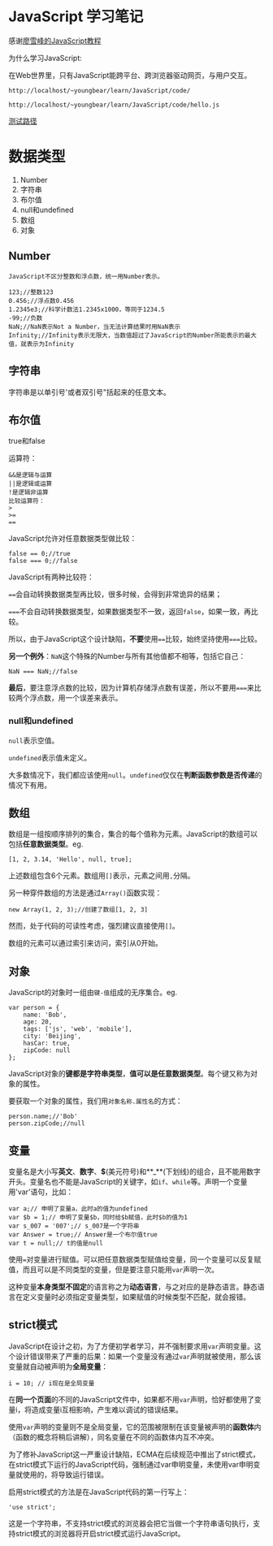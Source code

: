 # JavaScript 学习笔记

感谢[廖雪峰的JavaScript教程](http://www.liaoxuefeng.com/wiki/001434446689867b27157e896e74d51a89c25cc8b43bdb3000)

为什么学习JavaScript:

在Web世界里，只有JavaScript能跨平台、跨浏览器驱动网页，与用户交互。

```
http://localhost/~youngbear/learn/JavaScript/code/

http://localhost/~youngbear/learn/JavaScript/code/hello.js

```

[测试路径](http://localhost/~youngbear/learn/JavaScript/code/hello.js)

# 数据类型
1. Number
2. 字符串
3. 布尔值
4. null和undefined
5. 数组
6. 对象

## Number
    JavaScript不区分整数和浮点数，统一用Number表示。

```
123;//整数123
0.456;//浮点数0.456
1.2345e3;//科学计数法1.2345x1000，等同于1234.5
-99;//负数
NaN;//NaN表示Not a Number，当无法计算结果时用NaN表示
Infinity;//Infinity表示无限大，当数值超过了JavaScript的Number所能表示的最大值，就表示为Infinity

```

## 字符串
字符串是以单引号'或者双引号"括起来的任意文本。

## 布尔值
true和false

运算符：

```
&&是逻辑与运算
||是逻辑或运算
!是逻辑非运算
比较运算符：
>
>=
==
```
JavaScript允许对任意数据类型做比较：
```
false == 0;//true
false === 0;//false
```
JavaScript有两种比较符：

`==`会自动转换数据类型再比较，很多时候，会得到非常诡异的结果；

`===`不会自动转换数据类型，如果数据类型不一致，返回`false`，如果一致，再比较。

所以，由于JavaScript这个设计缺陷，**不要**使用`==`比较，始终坚持使用`===`比较。

**另一个例外**：`NaN`这个特殊的Number与所有其他值都不相等，包括它自己：
```
NaN === NaN;//false
```

**最后**，要注意浮点数的比较，因为计算机存储浮点数有误差，所以不要用`===`来比较两个浮点数，用一个误差来表示。

### null和undefined
`null`表示空值。

`undefined`表示值未定义。

大多数情况下，我们都应该使用`null`。`undefined`仅仅在**判断函数参数是否传递**的情况下有用。

## 数组

数组是一组按顺序排列的集合，集合的每个值称为元素。JavaScript的数组可以包括**任意数据类型**。eg.

```
[1, 2, 3.14, 'Hello', null, true];
```
上述数组包含6个元素。数组用`[]`表示，元素之间用`,`分隔。

另一种穿件数组的方法是通过`Array()`函数实现：

```
new Array(1, 2, 3);//创建了数组[1, 2, 3]
```
然而，处于代码的可读性考虑，强烈建议直接使用`[]`。

数组的元素可以通过索引来访问，索引从0开始。

## 对象
JavaScript的对象时一组由`键-值`组成的无序集合。eg.
```
var person = {
	name: 'Bob',
	age: 20,
	tags: ['js', 'web', 'mobile'],
	city: 'Beijing',
	hasCar: true,
	zipCode: null
};
```

JavaScript对象的**键都是字符串类型**，**值可以是任意数据类型**。每个键又称为对象的属性。

要获取一个对象的属性，我们用`对象名称.属性名`的方式：

```
person.name;//'Bob'
person.zipCode;//null
```

## 变量

变量名是大小写**英文**、**数字**、**$**(美元符号)和**_**(下划线)的组合，且不能用数字开头。变量名也不能是JavaScript的关键字，如`if`、`while`等。声明一个变量用'var'语句，比如：

```
var a;// 申明了变量a，此时a的值为undefined
var $b = 1;// 申明了变量$b，同时给$b赋值，此时$b的值为1
var s_007 = '007';// s_007是一个字符串
var Answer = true;// Answer是一个布尔值true
var t = null;// t的值是null
```

使用`=`对变量进行赋值。可以把任意数据类型赋值给变量，同一个变量可以反复赋值，而且可以是不同类型的变量，但是要注意只能用`var`声明一次。

这种变量**本身类型不固定**的语言称之为**动态语言**，与之对应的是静态语言。静态语言在定义变量时必须指定变量类型，如果赋值的时候类型不匹配，就会报错。

## strict模式

JavaScript在设计之初，为了方便初学者学习，并不强制要求用`var`声明变量。这个设计错误带来了严重的后果：如果一个变量没有通过`var`声明就被使用，那么该变量就自动被声明为**全局变量**：

```
i = 10; // i现在是全局变量
```

在**同一个页面**的不同的JavaScript文件中，如果都不用`var`声明，恰好都使用了变量i，将造成变量i互相影响，产生难以调试的错误结果。

使用`var`声明的变量则不是全局变量，它的范围被限制在该变量被声明的**函数体**内（函数的概念将稍后讲解），同名变量在不同的函数体内互不冲突。

为了修补JavaScript这一严重设计缺陷，ECMA在后续规范中推出了strict模式，在strict模式下运行的JavaScript代码，强制通过var申明变量，未使用var申明变量就使用的，将导致运行错误。

启用strict模式的方法是在JavaScript代码的第一行写上：

```
'use strict';
```
这是一个字符串，不支持strict模式的浏览器会把它当做一个字符串语句执行，支持strict模式的浏览器将开启strict模式运行JavaScript。





















